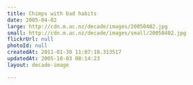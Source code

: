 ```yaml
---
title: Chimps with bad habits
date: 2005-04-02
large: http://cdn.m.ac.nz/decade/images/20050402.jpg
small: http://cdn.m.ac.nz/decade/images/small/20050402.jpg
flickrUrl: null
photoId: null
createdAt: 2011-01-30 11:07:18.313517
updatedAt: 2005-10-03 08:14:23
layout: decade-image

---
```


